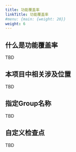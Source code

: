 ```yaml
---
title: 功能覆盖率
linkTitle: 功能覆盖率
#menu: {main: {weight: 20}}
weight: 6
---
```


## 什么是功能覆盖率
TBD

## 本项目中相关涉及位置
TBD

## 指定Group名称
TBD

## 自定义检查点
TBD
